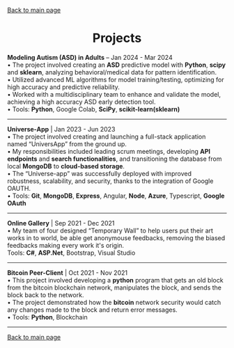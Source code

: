 [Back to main page](./../README.md)

<h1 align="center">Projects</h1>

**Modeling Autism (ASD) in Adults** –  Jan 2024 - Mar 2024 \
• The project involved creating an **ASD** predictive model with **Python**, **scipy** and **sklearn**, analyzing behavioral/medical
data for pattern identification. \
• Utilized advanced ML algorithms for model training/testing, optimizing for high accuracy and predictive reliability.\
• Worked with a multidisciplinary team to enhance and validate the model, achieving a high accuracy ASD early detection
tool.\
• Tools: **Python**, Google Colab, **SciPy**, **scikit-learn(sklearn)**

---

**Universe-App** | Jan 2023 - Jun 2023 \
• The project involved creating and launching a full-stack application named “UniversApp” from the ground up.\
• My responsibilities included leading scrum meetings, developing **API endpoints** and **search functionalities**, and transitioning the
database from local **MongoDB** to **cloud-based storage**.\
• The “Universe-app” was successfully deployed with improved robustness, scalability, and security, thanks to the integration of
Google OAUTH.\
• Tools: **Git**, **MongoDB**, **Express**, Angular, **Node**, **Azure**, Typescript, **Google OAuth**

---

**Online Gallery** | Sep 2021 - Dec 2021\
•  My team of four designed “Temporary Wall” to help users put their art works in to world, be able get anonymouse feedbacks, removing the biased feedbacks making every work it's origin.\
Tools: **C#**, **ASP.Net**, Bootstrap, Visual Studio

---

**Bitcoin Peer-Client** | Oct 2021 - Nov 2021 \
• This project involved developing a **python** program that gets an old block from the bitcoin blockchain network, manipulates the
block, and sends the block back to the network. \
• The project demonstrated how the **bitcoin** network security would catch any changes made to the block and return error messages. \
• Tools: **Python**, Blockchain

---




[Back to main page](./../README.md)

